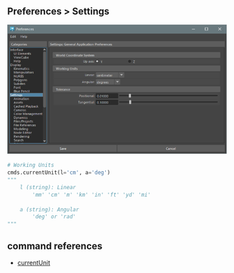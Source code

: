 ## Preferences > Settings

![Settings](./images/Pref_Settings.png)

```python
# Working Units
cmds.currentUnit(l='cm', a='deg')
"""
    l (string): Linear
        'mm' 'cm' 'm' 'km' 'in' 'ft' 'yd' 'mi'

    a (string): Angular
        'deg' or 'rad'
"""
```

## command references
* [currentUnit](https://help.autodesk.com/cloudhelp/2019/ENU/Maya-Tech-Docs/CommandsPython/currentUnit.html)